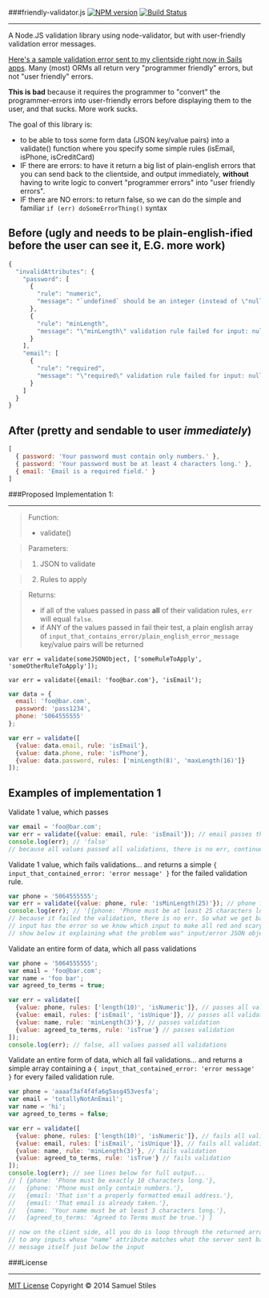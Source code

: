 ###friendly-validator.js [![NPM version](https://badge.fury.io/js/friendly-validator.svg)](http://badge.fury.io/js/friendly-validator) [![Build Status](https://travis-ci.org/Latros/friendly-validator.js.svg?branch=master)](https://travis-ci.org/Latros/friendly-validator.js)
***

A Node.JS validation library using node-validator, but with user-friendly validation error messages.

[Here's a sample validation error sent to my clientside right now in Sails apps](http://puu.sh/b1grW/6233799473.png). Many (most) ORMs all return very "programmer friendly" errors, but not "user friendly" errors.

**This is bad** because it requires the programmer to "convert" the programmer-errors into user-friendly errors before displaying them to the user, and that sucks. More work sucks.

The goal of this library is:

- to be able to toss some form data (JSON key/value pairs) into a validate() function where you specify some simple rules (isEmail, isPhone, isCreditCard)
- IF there are errors: to have it return a big list of plain-english errors that you can send back to the clientside, and output immediately, **without** having to write logic to convert "programmer errors" into "user friendly errors".
- IF there are NO errors: to return false, so we can do the simple and familiar `if (err) doSomeErrorThing()` syntax 

Before (ugly and needs to be plain-english-ified before the user can see it, E.G. more work)
-------------------------------
```javascript
{
  "invalidAttributes": {
    "password": [
      {
        "rule": "numeric",
        "message": "`undefined` should be an integer (instead of \"null\", which is a object)"
      },
      {
        "rule": "minLength",
        "message": "\"minLength\" validation rule failed for input: null"
      }
    ],
    "email": [
      {
        "rule": "required",
        "message": "\"required\" validation rule failed for input: null"
      }
    ]
  }
}
```

After (pretty and sendable to user *immediately*)
-------------------------------
```javascript
[
  { password: 'Your password must contain only numbers.' },
  { password: 'Your password must be at least 4 characters long.' },
  { email: 'Email is a required field.' }
]
```


###Proposed Implementation 1:
***

> Function:
> - validate()

> Parameters:

> 1. JSON to validate

> 2. Rules to apply

> Returns:
> - if all of the values passed in pass **all** of their validation rules, `err` will equal `false`.
> - if ANY of the values passed in fail their test, a plain english array of `input_that_contains_error/plain_english_error_message` key/value pairs will be returned

`var err = validate(someJSONObject, ['someRuleToApply', 'someOtherRuleToApply']);`

`var err = validate({email: 'foo@bar.com'}, 'isEmail');`

```javascript
var data = {
  email: 'foo@bar.com',
  password: 'pass1234',
  phone: '5064555555'
};

var err = validate([
  {value: data.email, rule: 'isEmail'},
  {value: data.phone, rule: 'isPhone'},
  {value: data.password, rules: ['minLength(8)', 'maxLength(16)']}
]);
```

Examples of implementation 1
----------------------------

Validate 1 value, which passes
```javascript
var email = 'foo@bar.com';
var err = validate({value: email, rule: 'isEmail'}); // email passes this validation test
console.log(err); // 'false'
// because all values passed all validations, there is no err, continue to next code
```

Validate 1 value, which fails validations... and returns a simple  `{ input_that_contained_error: 'error message' }` for the failed validation rule.
```javascript
var phone = '5064555555';
var err = validate({value: phone, rule: 'isMinLength(25)'}); // phone fails this validation test
console.log(err); // '[{phone: 'Phone must be at least 25 characters long.'}]'
// because it failed the validation, there is no err. So what we get back is a very simple "Heres what
// input has the error so we know which input to make all red and scary, and heres the error message to
// show below it explaining what the problem was" input/error JSON object
```

Validate an entire form of data, which all pass validations
```javascript
var phone = '5064555555';
var email = 'foo@bar.com';
var name = 'foo bar';
var agreed_to_terms = true;

var err = validate([
  {value: phone, rules: ['length(10)', 'isNumeric']}, // passes all validations
  {value: email, rules: ['isEmail', 'isUnique']}, // passes all validations
  {value: name, rule: 'minLength(3)'}, // passes validation
  {value: agreed_to_terms, rule: 'isTrue'} // passes validation
]);
console.log(err); // false, all values passed all validations
```

Validate an entire form of data, which all fail validations... and returns a simple array containing a `{ input_that_contained_error: 'error message' }` for every failed validation rule.
```javascript
var phone = 'aaaaf3af4f4fa6g5asg453vesfa';
var email = 'totallyNotAnEmail';
var name = 'hi';
var agreed_to_terms = false;

var err = validate([
  {value: phone, rules: ['length(10)', 'isNumeric']}, // fails all validations
  {value: email, rules: ['isEmail', 'isUnique']}, // fails all validations
  {value: name, rule: 'minLength(3)'}, // fails validation
  {value: agreed_to_terms, rule: 'isTrue'} // fails validation
]);
console.log(err); // see lines below for full output...
// [ {phone: 'Phone must be exactly 10 characters long.'},
//   {phone: 'Phone must only contain numbers.'},
//   {email: 'That isn't a properly formatted email address.'},
//   {email: 'That email is already taken.'},
//   {name: 'Your name must be at least 3 characters long.'},
//   {agreed_to_terms: 'Agreed to Terms must be true.'} ]

// now on the client side, all you do is loop through the returned array, attaching the class of "error"
// to any inputs whose "name" attribute matches what the server sent back, and you add the actual error
// message itself just below the input
```

###License
***
[MIT License](http://samuelstiles.mit-license.org/)  Copyright © 2014 Samuel Stiles

